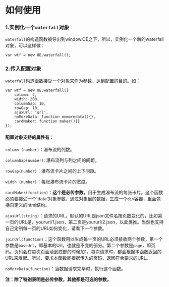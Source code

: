 # 如何使用

### 1.实例化一个`waterfall`对象

`waterfall`的构造函数被导出到window.OE之下，所以，实例化一个新的waterfall对象，可以这样做：

```
var wtf = new OE.waterfall();
```

### 2.传入配置对象
`waterfall`构造函数接受一个对象来作为参数，达到配置的目的。如：

```
var wtf = new OE.waterfall({
	column: 2,
	width: 200,
	columnGap: 10,
	rowGap: 10,
	ajaxUrl: 'url',
	noMoreData: function nomoredata(){},
	cardMaker: function maker(){}
});
```

#### 配置对象支持的属性有：
`column (number)`：瀑布流的列数。     

`columnGap(number)`: 瀑布流列与列之间的间距。     

`rowGap(number)`：瀑布流卡片之间的上下间距。     

`width (number)`：每张瀑布流卡片的宽度。       

`cardMaker(function)`：**这个是必传参数**，用于生成瀑布流的每张卡片。这个函数必须要接受一个'data'对象参数，通过对象里的数据，生成一个`div`容器，里面包括自定义的html结构。       

`ajaxUrl(string)`：请求的URL。默认的URL是json文件名按页数变化的，比如第一页的URL是，yoururl/1.json，第二页是yoururl/2.json，以此类推。当然也支持自己定制每一页的URL如何变化，请看下一个参数。   
    
`joinUrl(function)`：这个函数用以生成每一页的URL必须接收两个参数，第一个参数是`baseUrl`，即基本的Url，也就是不变的部分。第二个参数是`page`，即页码。页码会在每次页面滚到底部的时候加1，每次请求时，都会根据本函数返回的URL来发起。所以，要求本函数能根据传入的页码，返回符合要求的URL。             
  
`noMoreData(function)`：当数据请求完毕时，执行这个函数。           

**注：除了特别表明是必传参数，其他都是可选的参数。**
